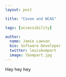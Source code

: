 ```yaml
---
layout: post

title: "Coveo and WCAG"

tags: [accessibility]

author:
  name: Jamie Lawson
  bio: Software Developer
  twitter: louisbompart
  image: lbompart.jpg
---
```

Hey hey hey